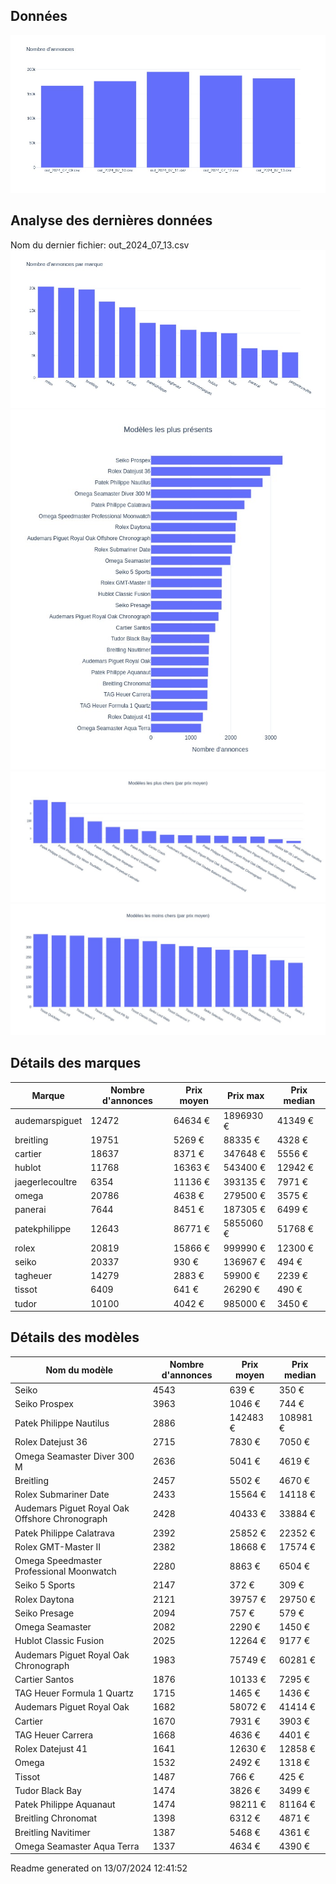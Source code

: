 
## Données
![image](./out/count_per_day.jpeg)

## Analyse des dernières données
Nom du dernier fichier: out_2024_07_13.csv
![image](./out/count_per_brand.jpeg)
![image](./out/count_per_name.jpeg)
![image](./out/avg_price_per_name_desc.jpeg)
![image](./out/avg_price_per_name_asc.jpeg)

## Détails des marques
|Marque|Nombre d'annonces|Prix moyen|Prix max|Prix median|
|------|-----------------|----------|--------|-----------|
|audemarspiguet|12472|64634 €|1896930 €|41349 €| 
|breitling|19751|5269 €|88335 €|4328 €| 
|cartier|18637|8371 €|347648 €|5556 €| 
|hublot|11768|16363 €|543400 €|12942 €| 
|jaegerlecoultre|6354|11136 €|393135 €|7971 €| 
|omega|20786|4638 €|279500 €|3575 €| 
|panerai|7644|8451 €|187305 €|6499 €| 
|patekphilippe|12643|86771 €|5855060 €|51768 €| 
|rolex|20819|15866 €|999990 €|12300 €| 
|seiko|20337|930 €|136967 €|494 €| 
|tagheuer|14279|2883 €|59900 €|2239 €| 
|tissot|6409|641 €|26290 €|490 €| 
|tudor|10100|4042 €|985000 €|3450 €| 

## Détails des modèles
Nom du modèle|Nombre d'annonces|Prix moyen|Prix median|
|-------------|-----------------|----------|-----------|
|Seiko|4543|639 €|350 €| 
|Seiko Prospex|3963|1046 €|744 €| 
|Patek Philippe Nautilus|2886|142483 €|108981 €| 
|Rolex Datejust 36|2715|7830 €|7050 €| 
|Omega Seamaster Diver 300 M|2636|5041 €|4619 €| 
|Breitling|2457|5502 €|4670 €| 
|Rolex Submariner Date|2433|15564 €|14118 €| 
|Audemars Piguet Royal Oak Offshore Chronograph|2428|40433 €|33884 €| 
|Patek Philippe Calatrava|2392|25852 €|22352 €| 
|Rolex GMT-Master II|2382|18668 €|17574 €| 
|Omega Speedmaster Professional Moonwatch|2280|8863 €|6504 €| 
|Seiko 5 Sports|2147|372 €|309 €| 
|Rolex Daytona|2121|39757 €|29750 €| 
|Seiko Presage|2094|757 €|579 €| 
|Omega Seamaster|2082|2290 €|1450 €| 
|Hublot Classic Fusion|2025|12264 €|9177 €| 
|Audemars Piguet Royal Oak Chronograph|1983|75749 €|60281 €| 
|Cartier Santos|1876|10133 €|7295 €| 
|TAG Heuer Formula 1 Quartz|1715|1465 €|1436 €| 
|Audemars Piguet Royal Oak|1682|58072 €|41414 €| 
|Cartier|1670|7931 €|3903 €| 
|TAG Heuer Carrera|1668|4636 €|4401 €| 
|Rolex Datejust 41|1641|12630 €|12858 €| 
|Omega|1532|2492 €|1318 €| 
|Tissot|1487|766 €|425 €| 
|Tudor Black Bay|1474|3826 €|3499 €| 
|Patek Philippe Aquanaut|1474|98211 €|81164 €| 
|Breitling Chronomat|1398|6312 €|4871 €| 
|Breitling Navitimer|1387|5468 €|4361 €| 
|Omega Seamaster Aqua Terra|1337|4634 €|4390 €| 


 Readme generated on 13/07/2024 12:41:52